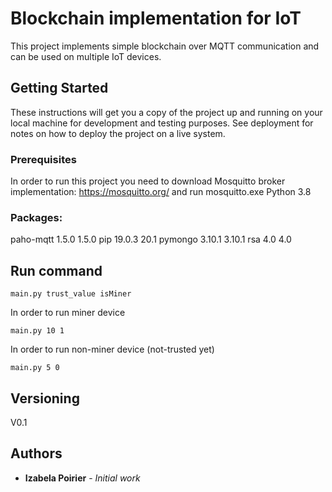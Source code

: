 # Blockchain implementation for IoT

This project implements simple blockchain over MQTT communication and can be used on multiple IoT devices.

## Getting Started

These instructions will get you a copy of the project up and running on your local machine for development and testing purposes. See deployment for notes on how to deploy the project on a live system.

### Prerequisites
In order to run this project you need to download Mosquitto broker implementation: https://mosquitto.org/ and run mosquitto.exe
Python 3.8

### Packages:
paho-mqtt	1.5.0	1.5.0
pip	19.0.3	20.1
pymongo	3.10.1	3.10.1
rsa	4.0	4.0

## Run command
```
main.py trust_value isMiner
```
In order to run miner device
```
main.py 10 1  
```
In order to run non-miner device (not-trusted yet)
```
main.py 5 0 
```

## Versioning

V0.1

## Authors

* **Izabela Poirier** - *Initial work* 

